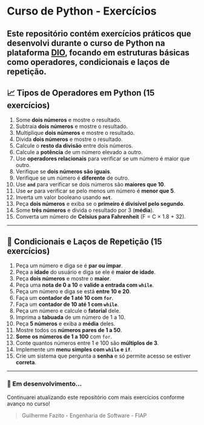 # Curso de Python - Exercícios

Este repositório contém exercícios práticos que desenvolvi durante o curso de Python na plataforma [DIO](https://www.dio.me/), focando em estruturas básicas como operadores, condicionais e laços de repetição.
---

## 📈 Tipos de Operadores em Python (15 exercícios)

1. Some **dois números** e mostre o resultado.  
 2. Subtraia **dois números** e mostre o resultado.  
 3. Multiplique **dois números** e mostre o resultado.  
 4. Divida **dois números** e mostre o resultado.  
 5. Calcule o **resto da divisão** entre dois números.  
 6. Calcule a **potência** de um número elevado a outro.  
 7. Use **operadores relacionais** para verificar se um número é maior que outro.  
 8. Verifique se **dois números são iguais**.  
 9. Verifique se um número é **diferente** de outro.  
 10. Use **`and`** para verificar se dois números são **maiores que 10**.  
 11. Use **`or`** para verificar se pelo menos um número é **menor que 5**.  
 12. Inverta um valor booleano usando **`not`**.  
 13. Peça **dois números** e exiba se o **primeiro é divisível pelo segundo**.  
 14. Some **três números** e divida o resultado por 3 (**média**).  
 15. Converta um número de **Celsius para Fahrenheit** (F = C × 1.8 + 32).  
---

## 🧠 Condicionais e Laços de Repetição (15 exercícios)

 1. Peça um número e diga se é **par ou ímpar**.
2. Peça a **idade** do usuário e diga se ele é **maior de idade**.
3. Peça **dois números** e mostre o **maior**.
4. Peça uma **nota de 0 a 10** e **valide a entrada com `while`**.
5. Peça um número e diga se está **entre 10 e 20**.
6. Faça um **contador de 1 até 10 com `for`**.
7. Faça um **contador de 10 até 1 com `while`**.
8. Peça um número e calcule o **fatorial** dele.
9. Imprima a **tabuada** de um número de 1 a 10.
10. Peça **5 números** e exiba a **média** deles.
11. Mostre todos os **números pares de 1 a 50**.
12. **Some os números de 1 a 100** com `for`.
13. Conte quantos números entre 1 e 100 são **múltiplos de 3**.
14. Implemente um **menu simples com `while` e `if`**.
15. Crie um sistema que pergunta a **senha** e só permite acesso se estiver **correta**.

---




### 🚀 Em desenvolvimento...
Continuarei atualizando este repositório com mais exercícios conforme avanço no curso!

> Guilherme Fazito - Engenharia de Software - FIAP
